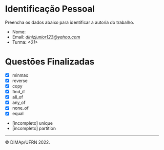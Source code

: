 ﻿# Identificação Pessoal

Preencha os dados abaixo para identificar a autoria do trabalho.

- Nome: _<DinizRodriguesdaSilvaJunior>_
- Email: _<dinizjunior123@yahoo.com>_
- Turma: _<01>_

# Questões Finalizadas

- [x] minmax
- [x] reverse
- [x] copy
- [x] find_if
- [x] all_of
- [x] any_of
- [x] none_of
- [x] equal
- [incompleto] unique
- [incompleto] partition

---

&copy; DIMAp/UFRN 2022.
